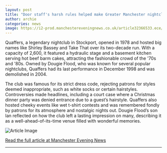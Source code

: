 ```yaml
---
layout: post
title: "Door staff's harsh rules helped make Greater Manchester nightclub 'legendary'"
author: archie
categories: news
image: https://i2-prod.manchestereveningnews.co.uk/article32366533.ece/ALTERNATES/s1200/1_JS317162112.jpg
---
```

Quaffers, a legendary nightclub in Stockport, opened in 1978 and hosted big names like Shirley Bassey and Take That over its two-decade run. With a capacity of 2,600, it featured a hydraulic stage and a basement kitchen serving hot beef barm cakes, attracting the fashionable crowd of the '70s and '80s. Owned by Dougie Flood, who was known for several popular nightclubs, Quaffers had its last performance in December 1998 and was demolished in 2004. 

The club was famous for its strict dress code, rejecting patrons for styles deemed inappropriate, such as white socks or certain hairstyles. Controversies made headlines, including a court case where a Christmas dinner party was denied entrance due to a guest’s hairstyle. Quaffers also hosted cheeky events like wet t-shirt contests and was remembered fondly by patrons for its atmosphere and nostalgic nights out. Dougie Flood’s son Ian reflected on how the club left a lasting impression on many, describing it as a well-ahead-of-its-time venue filled with wonderful memories.

![Article Image](https://i2-prod.manchestereveningnews.co.uk/article32366533.ece/ALTERNATES/s1200/1_JS317162112.jpg)

[Read the full article at Manchester Evening News](https://www.manchestereveningnews.co.uk/news/greater-manchester-news/door-staffs-harsh-rules-helped-32365657)

---
